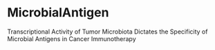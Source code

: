 # MicrobialAntigen
Transcriptional Activity of Tumor Microbiota Dictates the Specificity of Microbial Antigens in Cancer Immunotherapy
